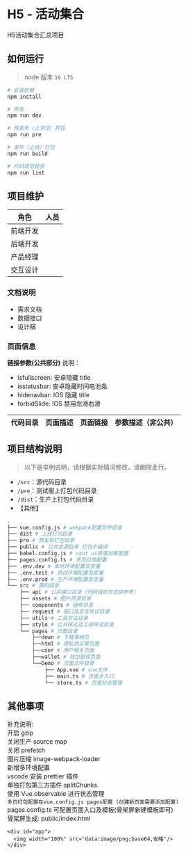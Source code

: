 # H5 - 活动集合

H5活动集合汇总项目

## 如何运行

> node 版本 `16 LTS`

```bash
# 安装依赖
npm install

# 开发
npm run dev

# 预发布（上测试）打包
npm run pre

# 发布（上线）打包
npm run build

# 代码规范校验
npm run lint

```

## 项目维护

| 角色     | 人员          |
| -------- | ------------- |
| 前端开发 |  |
| 后端开发 |  |
| 产品经理 |    |
| 交互设计 |               |

### 文档说明

- 需求文档
- 数据接口
- 设计稿

### 页面信息

**链接参数(公共部分)** 说明：

- isfullscreen: 安卓隐藏 title
- isstatusbar: 安卓隐藏时间电池条
- hidenavbar: IOS 隐藏 title
- forbidSlide: IOS 禁用左滑右滑

| 代码目录              | 页面描述   | 页面链接                                                                                                                           | 参数描述（非公共） |
| --------------------- | ---------- | ---------------------------------------------------------------------------------------------------------------------------------- | ------------------ |

## 项目结构说明

> 以下是举例说明，请根据实际情况修改，请删除此行。

- `/src`：源代码目录
- `/pre`：测试服上打包代码目录
- `/dist`：生产上打包代码目录
- 【其他】

```bash
.
├── vue.config.js # webpack配置文件目录
├── dist # 上线打包目录
├── pre # 预发布打包目录
├── public # 公共资源目录 打包不编译
├── babel.config.js # vant ui按需加载配置
├── pages.config.ts # 多页应用配置
├── .env.dev # 本地环境配置及变量
├── .env.test # 测试环境配置及变量
├── .env.prod # 生产环境配置及变量
└── src # 源码目录
    ├── api # 公共接口目录（代码组织方式供参考）
    ├── assets # 图片资源目录
    ├── components # 组件目录
    ├── request # 接口及交互协议目录
    ├── utils # 工具方法目录
    ├── style # 公共样式及工具样式目录
    └── pages # 页面目录
        ├──down # 下载落地页
        ├──html # 隐私协议等页面
        ├──user # 用户相关页面
        ├──wallet # 钱包提现页面
        └──Demo # 页面文件目录
            ├── App.vue # vue文件
            ├── main.ts # 页面主入口
            └── store.ts # 页面状态管理
```

## 其他事项

补充说明:  
开启 gzip  
关闭生产 source map  
关闭 prefetch  
图片压缩 image-webpack-loader  
新增多环境配置  
vscode 安装 prettier 插件  
单独打包第三方插件 splitChunks  
使用 Vue.observable 进行状态管理  
`多页打包配置在vue.config.js pages配置 (创建新页面需要添加配置)`  
pages.config.ts 可配置页面入口及模板(骨架屏新建模板即可)  
骨架屏生成: public/index.html

```
<div id="app">
  <img width="100%" src="data:image/png;base64,省略"/>
</div>
```
